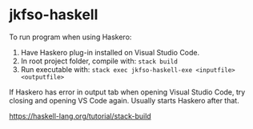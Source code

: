# jkfso-haskell

To run program when using Haskero:
1. Have Haskero plug-in installed on Visual Studio Code.
2. In root project folder, compile with: `stack build`
3. Run executable with: `stack exec jkfso-haskell-exe <inputfile> <outputfile>`

If Haskero has error in output tab when opening Visual Studio Code, try closing and opening VS Code again. Usually starts Haskero after that.

https://haskell-lang.org/tutorial/stack-build
